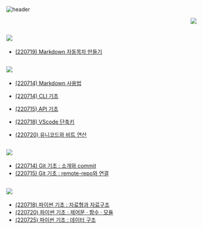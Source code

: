 
![header](https://capsule-render.vercel.app/api?type=wave&color=ffffff&height=300&section=header&text=Today%20I%20Learned&fontSize=50&height:30)


<p align="right">
  <img src="https://img.shields.io/badge/seoda🖖-ffffff?style=flat-square&logo=Star Trek&logoColor=black"/>
</p>

## <img src="https://img.shields.io/badge/-My Code-yellow"/>
* [(220719) Markdown 자동목차 만들기](https://github.com/seoda0000/TIL/blob/master/마크다운_자동목차_만들기.md)


## <img src="https://img.shields.io/badge/-Basic Manual-lightgrey"/>
* [(220714) Markdown 사용법](https://github.com/seoda0000/TIL/blob/master/Basic/Markdown.md)

* [(220714) CLI 기초](https://github.com/seoda0000/TIL/blob/master/Basic/CLI_Basic.md)

* [(220715) API 기초](https://github.com/seoda0000/TIL/blob/master/Basic/API_Basic.md)

* [(220718) VScode 단축키](https://github.com/seoda0000/TIL/blob/master/Basic/VScode_shortcut.md)

* [(220720) 유니코드와 비트 연산](https://github.com/seoda0000/TIL/blob/master/Basic/unicode_bit.md)

## <img src="https://img.shields.io/badge/Github-000000?style=flat-square&logo=Github&logoColor=white"/>

* [(220714) Git 기초 : 소개와 commit](https://github.com/seoda0000/TIL/blob/master/Git/Git_Basic_1.md)
* [(220715) Git 기초 : remote-repo와 연결](https://github.com/seoda0000/TIL/blob/master/Git/Git_Basic_2.md)


## <img src="https://img.shields.io/badge/Python-3776AB?style=flat-square&logo=Python&logoColor=white"/>

* [(220718) 파이썬 기초 : 자료형과 자료구조](https://github.com/seoda0000/TIL/blob/master/Python/Python_Basic.md)
* [(220720) 파이썬 기초 : 제어문 · 함수 · 모듈](https://github.com/seoda0000/TIL/blob/master/Python/Python_Basic_2.md)
* [(220725) 파이썬 기초 : 데이터 구조](https://github.com/seoda0000/TIL/blob/master/Python/Data_structure.md)



